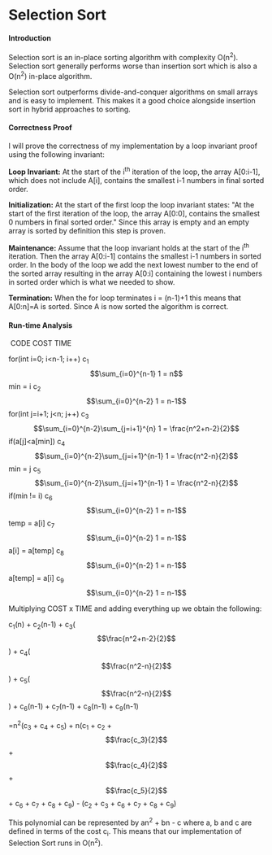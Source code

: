 Selection Sort
=============

#### Introduction

Selection sort is an in-place sorting algorithm with complexity O(n<sup>2</sup>). Selection sort generally performs worse than insertion sort which is also a O(n<sup>2</sup>) in-place algorithm.

Selection sort outperforms divide-and-conquer algorithms on small arrays and is easy to implement. This makes it a good choice alongside insertion sort in hybrid approaches to sorting.

#### Correctness Proof

I will prove the correctness of my implementation by a loop invariant proof using the following invariant:

**Loop Invariant:** At the start of the i<sup>th</sup> iteration of the loop, the array A[0:i-1], which does not include A[i], contains the smallest i-1 numbers in final sorted order. 

**Initialization:** At the start of the first loop the loop invariant states: "At the start of the first iteration of the loop, the array A[0:0], contains the smallest 0 numbers in final sorted order." Since this array is empty and an empty array is sorted by definition this step is proven.

**Maintenance:** Assume that the loop invariant holds at the start of the i<sup>th</sup> iteration. Then the array A[0:i-1] contains the smallest i-1 numbers in sorted order. In the body of the loop we add the next lowest number to the end of the sorted array resulting in the array A[0:i] containing the lowest i numbers in sorted order which is what we needed to show.

**Termination:** When the for loop terminates i = (n-1)+1 this means that A[0:n]=A is sorted. Since A is now sorted the algorithm is correct.

#### Run-time Analysis

​		CODE										 COST				TIME

for(int i=0; i<n-1; i++) 						c<sub>1</sub>				$$\sum_{i=0}^{n-1} 1 = n$$
	min = i 											 c<sub>2</sub>				$$\sum_{i=0}^{n-2} 1 = n-1$$
	for(int j=i+1; j<n; j++)			    	 c<sub>3</sub>				$$\sum_{i=0}^{n-2}\sum_{j=i+1}^{n} 1 = \frac{n^2+n-2}{2}$$
		if(a[j]<a[min])			 		    	 c<sub>4</sub>				$$\sum_{i=0}^{n-2}\sum_{j=i+1}^{n-1} 1 = \frac{n^2-n}{2}$$
			min = j									  c<sub>5</sub>				$$\sum_{i=0}^{n-2}\sum_{j=i+1}^{n-1} 1 = \frac{n^2-n}{2}$$
	if(min != i)										c<sub>6</sub>				$$\sum_{i=0}^{n-2} 1 = n-1$$
		temp = a[i]								  c<sub>7</sub>				 $$\sum_{i=0}^{n-2} 1 = n-1$$
		a[i] = a[temp]   						  c<sub>8</sub>				 $$\sum_{i=0}^{n-2} 1 = n-1$$
		a[temp] = a[i]   						  c<sub>9</sub>				 $$\sum_{i=0}^{n-2} 1 = n-1$$

Multiplying COST x TIME and adding everything up we obtain the following:

c<sub>1</sub>(n) + c<sub>2</sub>(n-1) + c<sub>3</sub>( $$\frac{n^2+n-2}{2}$$ ) + c<sub>4</sub>($$\frac{n^2-n}{2}$$) + c<sub>5</sub>($$\frac{n^2-n}{2}$$) + c<sub>6</sub>(n-1) + c<sub>7</sub>(n-1) + c<sub>8</sub>(n-1) + c<sub>9</sub>(n-1)

=n<sup>2</sup>(c<sub>3</sub> + c<sub>4</sub> + c<sub>5</sub>) + n(c<sub>1</sub> + c<sub>2</sub> + $$\frac{c_3}{2}$$ + $$\frac{c_4}{2}$$ + $$\frac{c_5}{2}$$ + c<sub>6</sub> + c<sub>7</sub> + c<sub>8</sub> + c<sub>9</sub>) - (c<sub>2</sub> + c<sub>3</sub> + c<sub>6</sub> + c<sub>7</sub> + c<sub>8</sub> + c<sub>9</sub>)

This polynomial can be represented by an<sup>2</sup> + bn - c where a, b and c are defined in terms of the cost c<sub>i</sub>. This means that our implementation of Selection Sort runs in O(n<sup>2</sup>).